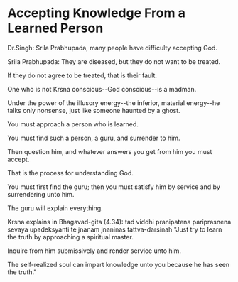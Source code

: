 # Accepting Knowledge From a Learned Person

Dr.Singh: Srila Prabhupada, many people have difficulty accepting God.

Srila Prabhupada: They are diseased, but they do not want to be treated.

If they do not agree to be treated, that is their fault.

One who is not Krsna conscious--God conscious--is a madman.

Under the power of the illusory energy--the inferior, material energy--he talks only nonsense, just like someone haunted by a ghost.

You must approach a person who is learned.

You must find such a person, a guru, and surrender to him.

Then question him, and whatever answers you get from him you must accept.

That is the process for understanding God.

You must first find the guru; then you must satisfy him by service and by surrendering unto him.

The guru will explain everything.

Krsna explains in Bhagavad-gita (4.34): tad viddhi pranipatena pariprasnena sevaya upadeksyanti te jnanam jnaninas tattva-darsinah "Just try to learn the truth by approaching a spiritual master.

Inquire from him submissively and render service unto him.

The self-realized soul can impart knowledge unto you because he has seen the truth."

